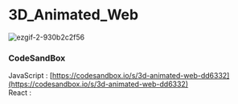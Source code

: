 # 3D_Animated_Web

![ezgif-2-930b2c2f56](https://github.com/MontaKr/Site/assets/115155803/e84b6b00-0d28-44bf-bc70-d2d7f4bbb377)

### CodeSandBox

JavaScript : [https://codesandbox.io/s/3d-animated-web-dd6332](https://codesandbox.io/s/3d-animated-web-dd6332) \
React : []()

